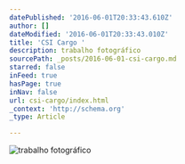 ```yaml
---
datePublished: '2016-06-01T20:33:43.610Z'
author: []
dateModified: '2016-06-01T20:33:43.010Z'
title: 'CSI Cargo '
description: trabalho fotográfico
sourcePath: _posts/2016-06-01-csi-cargo.md
starred: false
inFeed: true
hasPage: true
inNav: false
url: csi-cargo/index.html
_context: 'http://schema.org'
_type: Article

---
```

![trabalho fotográfico](https://the-grid-user-content.s3-us-west-2.amazonaws.com/c53e4023-4615-48bd-9222-dce949a69157.jpg)